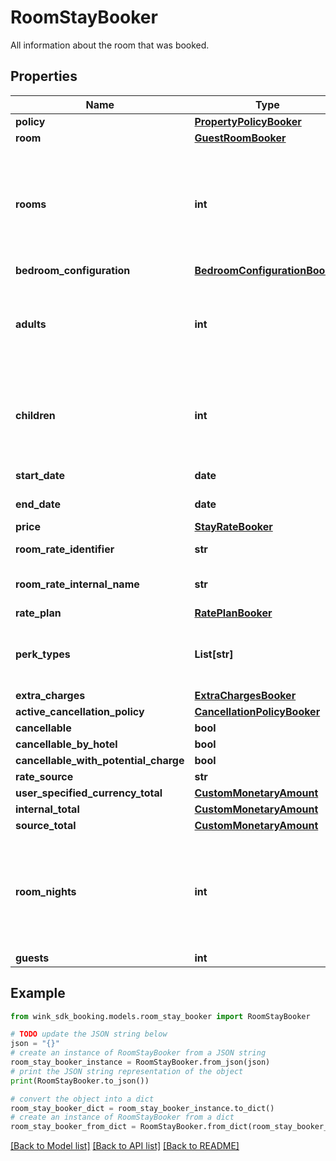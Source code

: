 # RoomStayBooker

All information about the room that was booked.

## Properties

Name | Type | Description | Notes
------------ | ------------- | ------------- | -------------
**policy** | [**PropertyPolicyBooker**](PropertyPolicyBooker.md) |  | 
**room** | [**GuestRoomBooker**](GuestRoomBooker.md) |  | 
**rooms** | **int** | Number of rooms. Always 1 since we switched to creating one booking per room. | [default to 1]
**bedroom_configuration** | [**BedroomConfigurationBooker**](BedroomConfigurationBooker.md) |  | 
**adults** | **int** | The actual amount of adults as determined by the hotel&#39;s policy. | [default to 2]
**children** | **int** | The actual amount of children as determined by the hotel&#39;s policy. | [default to 0]
**start_date** | **date** | Stay start date | 
**end_date** | **date** | Stay end date | 
**price** | [**StayRateBooker**](StayRateBooker.md) |  | 
**room_rate_identifier** | **str** | Master rate identifier | 
**room_rate_internal_name** | **str** | Master rate internal name | 
**rate_plan** | [**RatePlanBooker**](RatePlanBooker.md) |  | 
**perk_types** | **List[str]** | List of perks that came with the master rate | [optional] 
**extra_charges** | [**ExtraChargesBooker**](ExtraChargesBooker.md) |  | 
**active_cancellation_policy** | [**CancellationPolicyBooker**](CancellationPolicyBooker.md) |  | 
**cancellable** | **bool** |  | [optional] 
**cancellable_by_hotel** | **bool** |  | [optional] 
**cancellable_with_potential_charge** | **bool** |  | [optional] 
**rate_source** | **str** |  | [optional] 
**user_specified_currency_total** | [**CustomMonetaryAmount**](CustomMonetaryAmount.md) |  | [optional] 
**internal_total** | [**CustomMonetaryAmount**](CustomMonetaryAmount.md) |  | [optional] 
**source_total** | [**CustomMonetaryAmount**](CustomMonetaryAmount.md) |  | [optional] 
**room_nights** | **int** | Total number of nights the guest stays at the hotel. -1 indicates there is an error. | [optional] 
**guests** | **int** |  | [optional] 

## Example

```python
from wink_sdk_booking.models.room_stay_booker import RoomStayBooker

# TODO update the JSON string below
json = "{}"
# create an instance of RoomStayBooker from a JSON string
room_stay_booker_instance = RoomStayBooker.from_json(json)
# print the JSON string representation of the object
print(RoomStayBooker.to_json())

# convert the object into a dict
room_stay_booker_dict = room_stay_booker_instance.to_dict()
# create an instance of RoomStayBooker from a dict
room_stay_booker_from_dict = RoomStayBooker.from_dict(room_stay_booker_dict)
```
[[Back to Model list]](../README.md#documentation-for-models) [[Back to API list]](../README.md#documentation-for-api-endpoints) [[Back to README]](../README.md)


